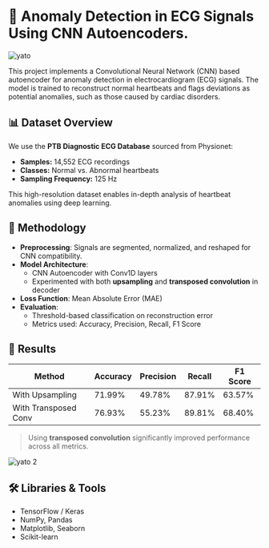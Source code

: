 # 🧠 Anomaly Detection in ECG Signals Using CNN Autoencoders.

![yato](https://github.com/user-attachments/assets/748060e0-c37a-48ad-89a3-60dbc727a28c)

This project implements a Convolutional Neural Network (CNN) based autoencoder for anomaly detection in electrocardiogram (ECG) signals. The model is trained to reconstruct normal heartbeats and flags deviations as potential anomalies, such as those caused by cardiac disorders.

## 📊 Dataset Overview

We use the **PTB Diagnostic ECG Database** sourced from Physionet:

- **Samples:** 14,552 ECG recordings
- **Classes:** Normal vs. Abnormal heartbeats
- **Sampling Frequency:** 125 Hz

This high-resolution dataset enables in-depth analysis of heartbeat anomalies using deep learning.

## 🧠 Methodology

- **Preprocessing**: Signals are segmented, normalized, and reshaped for CNN compatibility.
- **Model Architecture**:
  - CNN Autoencoder with Conv1D layers
  - Experimented with both **upsampling** and **transposed convolution** in decoder
- **Loss Function**: Mean Absolute Error (MAE)
- **Evaluation**:
  - Threshold-based classification on reconstruction error
  - Metrics used: Accuracy, Precision, Recall, F1 Score

## 🚀 Results

| Method                | Accuracy | Precision | Recall | F1 Score |
|----------------------|----------|-----------|--------|----------|
| With Upsampling      | 71.99%   | 49.78%    | 87.91% | 63.57%   |
| With Transposed Conv | 76.93%   | 55.23%    | 89.81% | 68.40%   |

> Using **transposed convolution** significantly improved performance across all metrics.

![yato 2](https://github.com/user-attachments/assets/e607e5c6-b6ef-4474-ba07-08c6f28eb2c7)

## 🛠 Libraries & Tools

- TensorFlow / Keras
- NumPy, Pandas
- Matplotlib, Seaborn
- Scikit-learn
